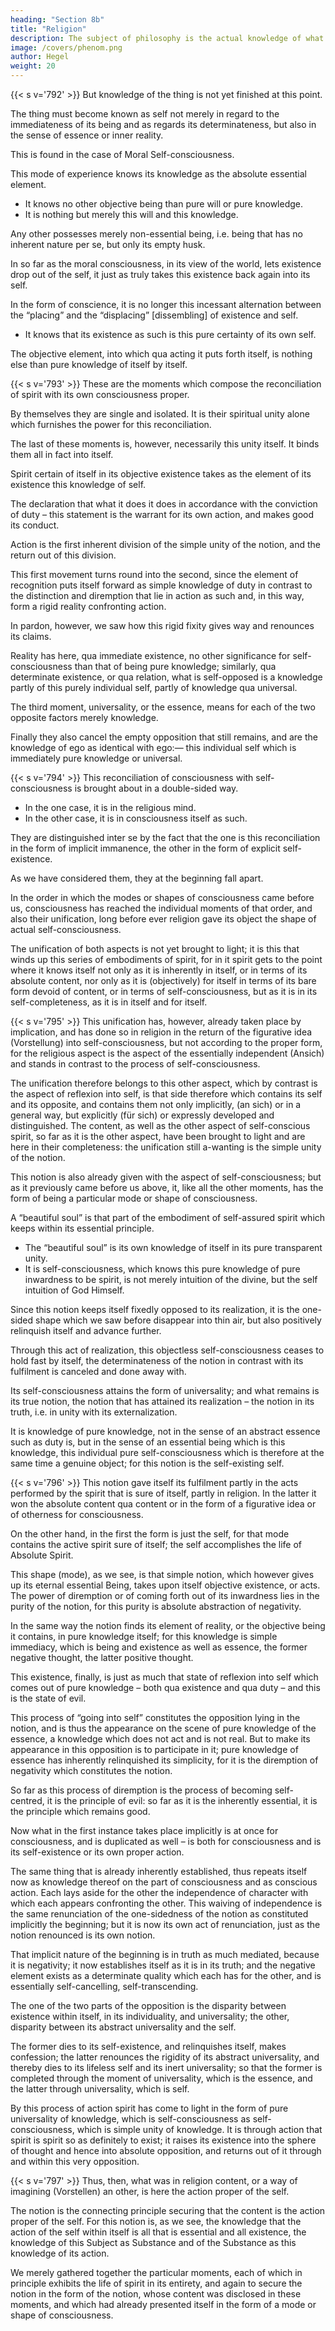 ```yaml
---
heading: "Section 8b"
title: "Religion"
description: The subject of philosophy is the actual knowledge of what truly is.
image: /covers/phenom.png
author: Hegel
weight: 20
---
```



{{< s v='792' >}} But knowledge of the thing is not yet finished at this point. 

The thing must become known as self not merely in regard to the immediateness of its being and as regards its determinateness, but also in the sense of essence or inner reality. 

This is found in the case of Moral Self-consciousness. 

This mode of experience knows its knowledge as the absolute essential element. 
- It knows no other objective being than pure will or pure knowledge. 
- It is nothing but merely this will and this knowledge. 

Any other possesses merely non-essential being, i.e. being that has no inherent nature per se, but only its empty husk. 

In so far as the moral consciousness, in its view of the world, lets existence drop out of the self, it just as truly takes this existence back again into its self. 

In the form of conscience, it is no longer this incessant alternation between the “placing” and the “displacing” [dissembling] of existence and self.
- It knows that its existence as such is this pure certainty of its own self.

The objective element, into which qua acting it puts forth itself, is nothing else than pure knowledge of itself by itself.


{{< s v='793' >}} These are the moments which compose the reconciliation of spirit with its own consciousness proper. 

By themselves they are single and isolated. It is their spiritual unity alone which furnishes the power for this reconciliation. 

The last of these moments is, however, necessarily this unity itself. It binds them all in fact into itself. 

Spirit certain of itself in its objective existence takes as the element of its existence this knowledge of self. 

The declaration that what it does it does in accordance with the conviction of duty – this statement is the warrant for its own action, and makes good its conduct.

Action is the first inherent division of the simple unity of the notion, and the return out of this division. 

This first movement turns round into the second, since the element of recognition puts itself forward as simple knowledge of duty in contrast to the distinction and diremption that lie in action as such and, in this way, form a rigid reality confronting action. 

In pardon, however, we saw how this rigid fixity gives way and renounces its claims. 

Reality has here, qua immediate existence, no other significance for self-consciousness than that of being pure knowledge; similarly, qua determinate existence, or qua relation, what is self-opposed is a knowledge partly of this purely individual self, partly of knowledge qua universal. 

The third moment, universality, or the essence, means for each of the two opposite factors merely knowledge. 

Finally they also cancel the empty opposition that still remains, and are the knowledge of ego as identical with ego:— this individual self which is immediately pure knowledge or universal.


{{< s v='794' >}}  This reconciliation of consciousness with self-consciousness is brought about in a double-sided way. 
- In the one case, it is in the religious mind.
- In the other case, it is in consciousness itself as such. 

They are distinguished inter se by the fact that the one is this reconciliation in the form of implicit immanence, the other in the form of explicit self-existence. 

As we have considered them, they at the beginning fall apart. 

In the order in which the modes or shapes of consciousness came before us, consciousness has reached the individual moments of that order, and also their unification, long before ever religion gave its object the shape of actual self-consciousness. 

The unification of both aspects is not yet brought to light; it is this that winds up this series of embodiments of spirit, for in it spirit gets to the point where it knows itself not only as it is inherently in itself, or in terms of its absolute content, nor only as it is (objectively) for itself in terms of its bare form devoid of content, or in terms of self-consciousness, but as it is in its self-completeness, as it is in itself and for itself.


{{< s v='795' >}} This unification has, however, already taken place by implication, and has done so in religion in the return of the figurative idea (Vorstellung) into self-consciousness, but not according to the proper form, for the religious aspect is the aspect of the essentially independent (Ansich) and stands in contrast to the process of self-consciousness. 

The unification therefore belongs to this other aspect, which by contrast is the aspect of reflexion into self, is that side therefore which contains its self and its opposite, and contains them not only implicitly, (an sich) or in a general way, but explicitly (für sich) or expressly developed and distinguished. The content, as well as the other aspect of self-conscious spirit, so far as it is the other aspect, have been brought to light and are here in their completeness: the unification still a-wanting is the simple unity of the notion. 

This notion is also already given with the aspect of self-consciousness; but as it previously came before us above, it, like all the other moments, has the form of being a particular mode or shape of consciousness. 

A “beautiful soul” is that part of the embodiment of self-assured spirit which keeps within its essential principle. 
- The “beautiful soul” is its own knowledge of itself in its pure transparent unity.
- It is self-consciousness, which knows this pure knowledge of pure inwardness to be spirit, is not merely intuition of the divine, but the self intuition of God Himself.

Since this notion keeps itself fixedly opposed to its realization, it is the one-sided shape which we saw before disappear into thin air, but also positively relinquish itself and advance further. 

Through this act of realization, this objectless self-consciousness ceases to hold fast by itself, the determinateness of the notion in contrast with its fulfilment is canceled and done away with. 

Its self-consciousness attains the form of universality; and what remains is its true notion, the notion that has attained its realization – the notion in its truth, i.e. in unity with its externalization. 

It is knowledge of pure knowledge, not in the sense of an abstract essence such as duty is, but in the sense of an essential being which is this knowledge, this individual pure self-consciousness which is therefore at the same time a genuine object; for this notion is the self-existing self.


{{< s v='796' >}} This notion gave itself its fulfilment partly in the acts performed by the spirit that is sure of itself, partly in religion. In the latter it won the absolute content qua content or in the form of a figurative idea or of otherness for consciousness. 

On the other hand, in the first the form is just the self, for that mode contains the active spirit sure of itself; the self accomplishes the life of Absolute Spirit. 

This shape (mode), as we see, is that simple notion, which however gives up its eternal essential Being, takes upon itself objective existence, or acts. The power of diremption or of coming forth out of its inwardness lies in the purity of the notion, for this purity is absolute abstraction of negativity. 

In the same way the notion finds its element of reality, or the objective being it contains, in pure knowledge itself; for this knowledge is simple immediacy, which is being and existence as well as essence, the former negative thought, the latter positive thought. 

This existence, finally, is just as much that state of reflexion into self which comes out of pure knowledge – both qua existence and qua duty – and this is the state of evil. 

This process of “going into self” constitutes the opposition lying in the notion, and is thus the appearance on the scene of pure knowledge of the essence, a knowledge which does not act and is not real. But to make its appearance in this opposition is to participate in it; pure knowledge of essence has inherently relinquished its simplicity, for it is the diremption of negativity which constitutes the notion. 

So far as this process of diremption is the process of becoming self-centred, it is the principle of evil: so far as it is the inherently essential, it is the principle which remains good.

Now what in the first instance takes place implicitly is at once for consciousness, and is duplicated as well – is both for consciousness and is its self-existence or its own proper action. 

The same thing that is already inherently established, thus repeats itself now as knowledge thereof on the part of consciousness and as conscious action. Each lays aside for the other the independence of character with which each appears confronting the other. This waiving of independence is the same renunciation of the one-sidedness of the notion as constituted implicitly the beginning; but it is now its own act of renunciation, just as the notion renounced is its own notion. 

That implicit nature of the beginning is in truth as much mediated, because it is negativity; it now establishes itself as it is in its truth; and the negative element exists as a determinate quality which each has for the other, and is essentially self-cancelling, self-transcending. 

The one of the two parts of the opposition is the disparity between existence within itself, in its individuality, and universality; the other, disparity between its abstract universality and the self. 

The former dies to its self-existence, and relinquishes itself, makes confession; the latter renounces the rigidity of its abstract universality, and thereby dies to its lifeless self and its inert universality; so that the former is completed through the moment of universality, which is the essence, and the latter through universality, which is self. 

By this process of action spirit has come to light in the form of pure universality of knowledge, which is self-consciousness as self-consciousness, which is simple unity of knowledge. It is through action that spirit is spirit so as definitely to exist; it raises its existence into the sphere of thought and hence into absolute opposition, and returns out of it through and within this very opposition.


{{< s v='797' >}} Thus, then, what was in religion content, or a way of imagining (Vorstellen) an other, is here the action proper of the self. 

The notion is the connecting principle securing that the content is the action proper of the self. For this notion is, as we see, the knowledge that the action of the self within itself is all that is essential and all existence, the knowledge of this Subject as Substance and of the Substance as this knowledge of its action. 

We merely gathered together the particular moments, each of which in principle exhibits the life of spirit in its entirety, and again to secure the notion in the form of the notion, whose content was disclosed in these moments, and which had already presented itself in the form of a mode or shape of consciousness.

